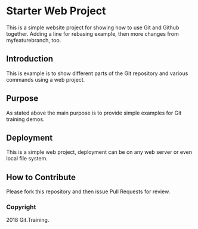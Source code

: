 # Starter Web Project

This is a simple website project for showing how to use Git and Github together. Adding a line for rebasing example, then more changes from myfeaturebranch, too.

## Introduction

This is example is to show different parts of the Git repository and various commands using a web project.

## Purpose

As stated above the main purpose is to provide simple examples for Git training demos.

## Deployment

This is a simple web project, deployment can be on any web server or even local file system.

## How to Contribute

Please fork this repository and then issue Pull Requests for review.

### Copyright

2018 Git.Training.